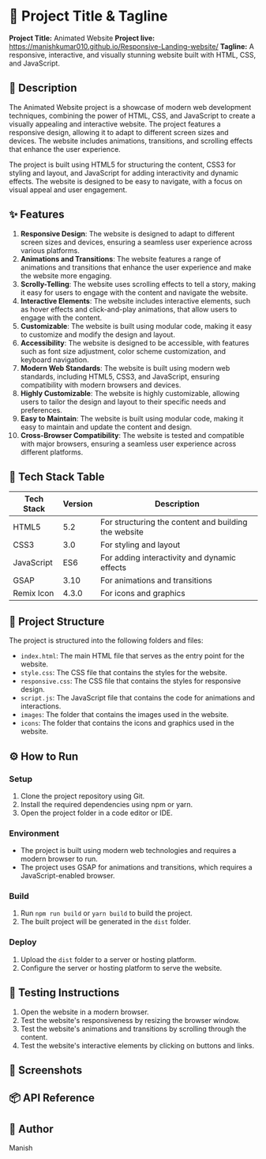 🚀 **Project Title & Tagline**
=========================

**Project Title:** Animated Website
**Project live:** https://manishkumar010.github.io/Responsive-Landing-website/
**Tagline:** A responsive, interactive, and visually stunning website built with HTML, CSS, and JavaScript.

📖 **Description**
---------------

The Animated Website project is a showcase of modern web development techniques, combining the power of HTML, CSS, and JavaScript to create a visually appealing and interactive website. The project features a responsive design, allowing it to adapt to different screen sizes and devices. The website includes animations, transitions, and scrolling effects that enhance the user experience.

The project is built using HTML5 for structuring the content, CSS3 for styling and layout, and JavaScript for adding interactivity and dynamic effects. The website is designed to be easy to navigate, with a focus on visual appeal and user engagement.

✨ **Features**
-------------

1. **Responsive Design**: The website is designed to adapt to different screen sizes and devices, ensuring a seamless user experience across various platforms.
2. **Animations and Transitions**: The website features a range of animations and transitions that enhance the user experience and make the website more engaging.
3. **Scrolly-Telling**: The website uses scrolling effects to tell a story, making it easy for users to engage with the content and navigate the website.
4. **Interactive Elements**: The website includes interactive elements, such as hover effects and click-and-play animations, that allow users to engage with the content.
5. **Customizable**: The website is built using modular code, making it easy to customize and modify the design and layout.
6. **Accessibility**: The website is designed to be accessible, with features such as font size adjustment, color scheme customization, and keyboard navigation.
7. **Modern Web Standards**: The website is built using modern web standards, including HTML5, CSS3, and JavaScript, ensuring compatibility with modern browsers and devices.
8. **Highly Customizable**: The website is highly customizable, allowing users to tailor the design and layout to their specific needs and preferences.
9. **Easy to Maintain**: The website is built using modular code, making it easy to maintain and update the content and design.
10. **Cross-Browser Compatibility**: The website is tested and compatible with major browsers, ensuring a seamless user experience across different platforms.

🧰 **Tech Stack Table**
---------------------

| **Tech Stack** | **Version** | **Description** |
| --- | --- | --- |
| HTML5 | 5.2 | For structuring the content and building the website |
| CSS3 | 3.0 | For styling and layout |
| JavaScript | ES6 | For adding interactivity and dynamic effects |
| GSAP | 3.10 | For animations and transitions |
| Remix Icon | 4.3.0 | For icons and graphics |

📁 **Project Structure**
-------------------------

The project is structured into the following folders and files:

* `index.html`: The main HTML file that serves as the entry point for the website.
* `style.css`: The CSS file that contains the styles for the website.
* `responsive.css`: The CSS file that contains the styles for responsive design.
* `script.js`: The JavaScript file that contains the code for animations and interactions.
* `images`: The folder that contains the images used in the website.
* `icons`: The folder that contains the icons and graphics used in the website.

⚙️ **How to Run**
----------------

### Setup

1. Clone the project repository using Git.
2. Install the required dependencies using npm or yarn.
3. Open the project folder in a code editor or IDE.

### Environment

* The project is built using modern web technologies and requires a modern browser to run.
* The project uses GSAP for animations and transitions, which requires a JavaScript-enabled browser.

### Build

1. Run `npm run build` or `yarn build` to build the project.
2. The built project will be generated in the `dist` folder.

### Deploy

1. Upload the `dist` folder to a server or hosting platform.
2. Configure the server or hosting platform to serve the website.

🧪 **Testing Instructions**
-------------------------

1. Open the website in a modern browser.
2. Test the website's responsiveness by resizing the browser window.
3. Test the website's animations and transitions by scrolling through the content.
4. Test the website's interactive elements by clicking on buttons and links.

📸 **Screenshots**
----------------

📦 **API Reference**
------------------

👤 **Author**
------------

Manish
